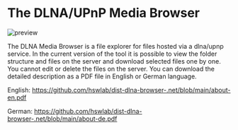 # The DLNA/UPnP Media Browser
![preview](https://github.com/hswlab/dist-dlna-browser-.net/raw/main/preview.png)

The DLNA Media Browser is a file explorer for files hosted via a dlna/upnp service. In the current version of the tool it is possible to view the folder structure and files on the server and download selected files one by one. You cannot edit or delete the files on the server. You can download the detailed description as a PDF file in English or German language.

English: https://github.com/hswlab/dist-dlna-browser-.net/blob/main/about-en.pdf

German: https://github.com/hswlab/dist-dlna-browser-.net/blob/main/about-de.pdf
